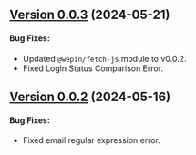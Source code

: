 ## [Version 0.0.3](https://www.npmjs.com/package/@wepin/api-js/v/0.0.3) (2024-05-21)

#### Bug Fixes:

- Updated `@wepin/fetch-js` module to v0.0.2.
- Fixed Login Status Comparison Error.

## [Version 0.0.2](https://www.npmjs.com/package/@wepin/api-js/v/0.0.2) (2024-05-16)

#### Bug Fixes:

- Fixed email regular expression error.
